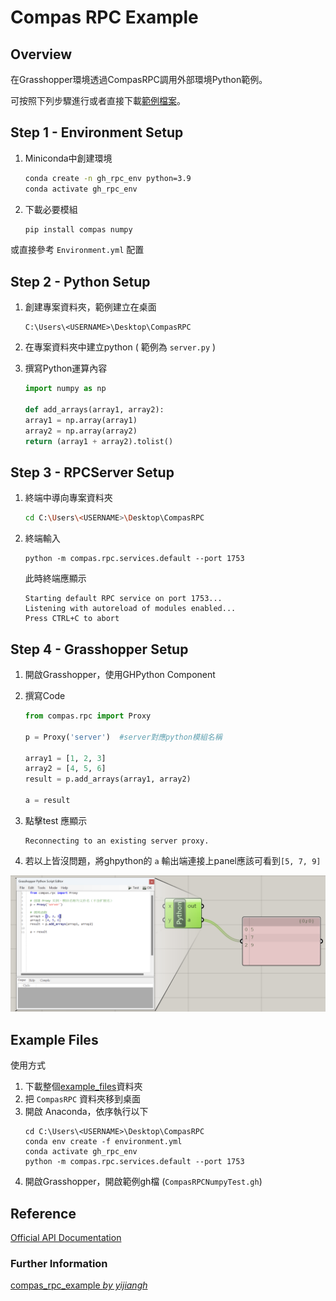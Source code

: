 # Compas RPC Example

## Overview

在Grasshopper環境透過CompasRPC調用外部環境Python範例。

可按照下列步驟進行或者直接下載[範例檔案](#Example-Files)。

## Step 1 - Environment Setup

1. Miniconda中創建環境

    ```bash
    conda create -n gh_rpc_env python=3.9
    conda activate gh_rpc_env
    ``` 

2. 下載必要模組

    ```bash
    pip install compas numpy
    ```

或直接參考 ` Environment.yml ` 配置

## Step 2 - Python Setup

1. 創建專案資料夾，範例建立在桌面
    ```
    C:\Users\<USERNAME>\Desktop\CompasRPC
    ```

2. 在專案資料夾中建立python ( 範例為 ` server.py ` )
3. 撰寫Python運算內容 
    ```python
    import numpy as np

    def add_arrays(array1, array2):
    array1 = np.array(array1)
    array2 = np.array(array2)
    return (array1 + array2).tolist()
    ```

## Step 3 - RPCServer Setup

1. 終端中導向專案資料夾
    ```bash
    cd C:\Users\<USERNAME>\Desktop\CompasRPC
    ```

2. 終端輸入 
    ```
    python -m compas.rpc.services.default --port 1753
    ```
    此時終端應顯示
    ```
    Starting default RPC service on port 1753...
    Listening with autoreload of modules enabled...
    Press CTRL+C to abort
    ```

## Step 4 - Grasshopper Setup

1. 開啟Grasshopper，使用GHPython Component
2. 撰寫Code
    ```python
    from compas.rpc import Proxy
    
    p = Proxy('server')  #server對應python模組名稱

    array1 = [1, 2, 3]
    array2 = [4, 5, 6]
    result = p.add_arrays(array1, array2)

    a = result
    ```
3. 點擊test 應顯示
    ```
    Reconnecting to an existing server proxy.
    ```

4. 若以上皆沒問題，將ghpython的 ` a ` 輸出端連接上panel應該可看到` [5, 7, 9] `

![參考圖片](image/ghrpc.png)


## Example Files

使用方式

1. 下載整個[example_files](example_files)資料夾
2. 把 ` CompasRPC ` 資料夾移到桌面
3. 開啟 Anaconda，依序執行以下
    ```
    cd C:\Users\<USERNAME>\Desktop\CompasRPC 
    conda env create -f environment.yml
    conda activate gh_rpc_env
    python -m compas.rpc.services.default --port 1753
    ```
4. 開啟Grasshopper，開啟範例gh檔 (` CompasRPCNumpyTest.gh `)

## Reference 

[Official API Documentation](https://compas.dev/compas/latest/api/compas.rpc.html)

### Further Information

[compas_rpc_example *by yijiangh*](https://github.com/yijiangh/compas_rpc_example)